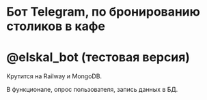 # Бот Telegram, по бронированию столиков в кафе

# @elskal_bot (тестовая версия)

Крутится на Railway и MongoDB.

В функционале, опрос пользователя, запись данных в БД. 

